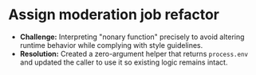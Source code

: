 # Assign moderation job refactor

- **Challenge:** Interpreting "nonary function" precisely to avoid altering runtime behavior while complying with style guidelines.
- **Resolution:** Created a zero-argument helper that returns `process.env` and updated the caller to use it so existing logic remains intact.
